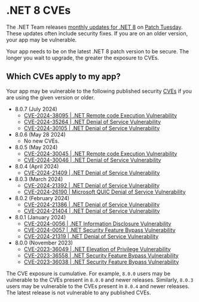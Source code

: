 # .NET 8 CVEs

The .NET Team releases [monthly updates for .NET 8](https://github.com/dotnet/announcements/labels/.NET%208.0) on [Patch Tuesday](https://en.wikipedia.org/wiki/Patch_Tuesday). These updates often include security fixes. If you are on an older version, your app may be vulnerable.

Your app needs to be on the latest .NET 8 patch version to be secure. The longer you wait to upgrade, the greater the exposure to CVEs.

## Which CVEs apply to my app?

Your app may be vulnerable to the following published security [CVEs](https://www.cve.org/) if you are using the given version or older.

- 8.0.7 (July 2024)
  - [CVE-2024-38095 | .NET Remote code Execution Vulnerability](https://github.com/dotnet/announcements/issues/xxx)
  - [CVE-2024-35264 | .NET Denial of Service Vulnerability](https://github.com/dotnet/announcements/issues/xxx)
  - [CVE-2024-30105 | .NET Denial of Service Vulnerability](https://github.com/dotnet/announcements/issues/xxx)
- 8.0.6 (May 28 2024)
  - No new CVEs.
- 8.0.5 (May 2024)
  - [CVE-2024-30045 | .NET Remote code Execution Vulnerability](https://github.com/dotnet/announcements/issues/307)
  - [CVE-2024-30046 | .NET Denial of Service Vulnerability](https://github.com/dotnet/announcements/issues/308)
- 8.0.4 (April 2024)
  - [CVE-2024-21409 | .NET Denial of Service Vulnerability](https://github.com/dotnet/announcements/issues/303)
- 8.0.3 (March 2024)
  - [CVE-2024-21392 | .NET Denial of Service Vulnerability](https://github.com/dotnet/announcements/issues/299)
  - [CVE-2024-26190 | Microsoft QUIC Denial of Service Vulnerability](https://github.com/dotnet/announcements/issues/300)
- 8.0.2 (February 2024)
  - [CVE-2024-21386 | .NET Denial of Service Vulnerability](https://github.com/dotnet/announcements/issues/295)
  - [CVE-2024-21404 | .NET Denial of Service Vulnerability](https://github.com/dotnet/announcements/issues/296)
- 8.0.1 (January 2024)
  - [CVE-2024-0056 | .NET Information Disclosure Vulnerability](https://github.com/dotnet/announcements/issues/292)
  - [CVE-2024-0057 | .NET Security Feature Bypass Vulnerability](https://github.com/dotnet/announcements/issues/291)
  - [CVE-2024-21319 | .NET Denial of Service Vulnerability](https://github.com/dotnet/announcements/issues/290)
- 8.0.0 (November 2023)
  - [CVE-2023-36049 | .NET Elevation of Privilege Vulnerability](https://github.com/dotnet/announcements/issues/287)
  - [CVE-2023-36558 | .NET Security Feature Bypass Vulnerability](https://github.com/dotnet/announcements/issues/288)
  - [CVE-2023-36038 | .NET Security Feature Bypass Vulnerability](https://github.com/dotnet/announcements/issues/286)

The CVE exposure is cumulative. For example, `8.0.0` users may be vulnerable to the CVEs present in `8.0.0` and newer releases. Similarly, `8.0.3` users may be vulnerable to the CVEs present in `8.0.4` and newer releases. The latest release is not vulnerable to any published CVEs.
